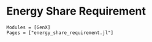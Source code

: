 # Energy Share Requirement
```@autodocs
Modules = [GenX]
Pages = ["energy_share_requirement.jl"]
```